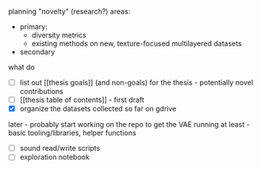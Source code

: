 planning
"novelty" (research?) areas:
- primary:
    - diversity metrics
    - existing methods on new, texture-focused multilayered datasets
- secondary

what do
- [ ] list out [[thesis goals]] (and non-goals) for the thesis - potentially novel contributions
- [ ] [[thesis table of contents]] - first draft
- [x] organize the datasets collected so far on gdrive

later - probably start working on the repo to get the VAE running at least - basic tooling/libraries, helper functions
- [ ] sound read/write scripts
- [ ] exploration notebook